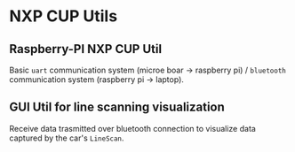 # NXP CUP Utils

## Raspberry-PI NXP CUP Util

Basic `uart` communication system (microe boar -> raspberry pi) / `bluetooth` communication system (raspberry pi -> laptop).

## GUI Util for line scanning visualization

Receive data trasmitted over bluetooth connection to visualize data captured by the car's `LineScan`.
